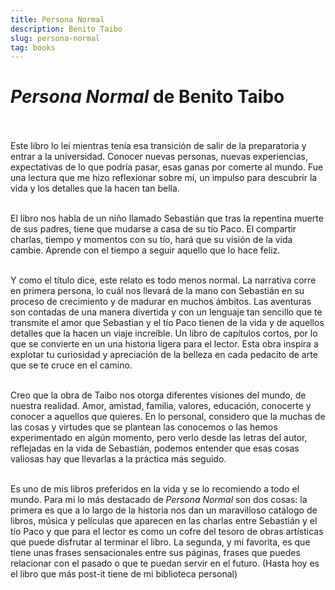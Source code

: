 ```yaml
---
title: Persona Normal
description: Benito Taibo
slug: persona-normal
tag: books
---
```


# *Persona Normal* de Benito Taibo <br /><br />
    
Este libro lo leí mientras tenía esa transición de salir de la preparatoria y entrar a la universidad. Conocer nuevas personas, nuevas experiencias, expectativas de lo que podría pasar, esas ganas por comerte al mundo. Fue una lectura que me hizo reflexionar sobre mí, un impulso para descubrir la vida y los detalles que la hacen tan bella. <br /><br />

El libro nos habla de un niño llamado Sebastián que tras la repentina muerte de sus padres, tiene que mudarse a casa de su tío Paco. El compartir charlas, tiempo y momentos con 
su tío, hará que su visión de la vida cambie. Aprende con el tiempo a seguir aquello que lo hace feliz. <br /><br />

Y como el título dice, este relato es todo menos normal. La narrativa corre en primera persona, lo cuál nos llevará de la mano con Sebastián 
en su proceso de crecimiento y de madurar en muchos ámbitos. Las aventuras son contadas de una manera divertida y con un lenguaje tan sencillo que te transmite
el amor que Sebastian y el tío Paco tienen de la vida y de aquellos detalles que la hacen un viaje increíble. Un libro de capítulos cortos, por lo que se convierte en un una historia ligera para el lector.
Esta obra inspira a explotar tu curiosidad y apreciación de la belleza en cada pedacito de arte que 
se te cruce en el camino. <br /><br />

Creo que la obra de Taibo nos otorga diferentes visiones del mundo, de nuestra realidad. Amor, amistad, familia, valores, educación, conocerte y conocer a aquellos que quieres. En lo personal, considero que la muchas de las cosas y virtudes que se plantean las conocemos o las hemos experimentado en algún momento, pero verlo desde las letras del autor, reflejadas en la vida de Sebastián, podemos entender que esas cosas valiosas hay que llevarlas a la práctica más seguido. <br /><br />

Es uno de mis libros preferidos en la vida y se lo recomiendo a todo el mundo. Para mi lo más destacado de *Persona Normal* son dos cosas: 
la primera es que a lo largo de la historia nos dan un maravilloso catálogo de libros, música y películas que aparecen en las charlas entre Sebastián y el tío Paco y que para el lector es como un cofre del tesoro de obras artísticas que puede disfrutar al terminar el libro. La segunda, y mi favorita, es 
que tiene unas frases sensacionales entre sus páginas, frases que puedes relacionar con el pasado o que te puedan servir en el futuro. (Hasta hoy es el libro que más post-it tiene de mi biblioteca personal)